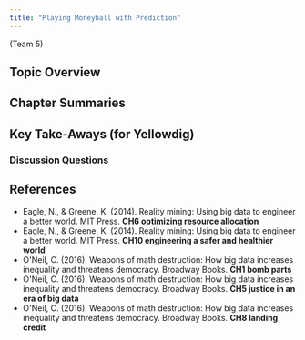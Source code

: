 ```yaml
---
title: "Playing Moneyball with Prediction"
---
```


(Team 5)

## Topic Overview


## Chapter Summaries


## Key Take-Aways (for Yellowdig)

### Discussion Questions



## References

* Eagle, N., & Greene, K. (2014). Reality mining: Using big data to engineer a better world. MIT Press. **CH6 optimizing resource allocation**  
* Eagle, N., & Greene, K. (2014). Reality mining: Using big data to engineer a better world. MIT Press. **CH10 engineering a safer and healthier world**  
* O'Neil, C. (2016). Weapons of math destruction: How big data increases inequality and threatens democracy. Broadway Books. **CH1 bomb parts**  
* O'Neil, C. (2016). Weapons of math destruction: How big data increases inequality and threatens democracy. Broadway Books. **CH5 justice in an era of big data**  
* O'Neil, C. (2016). Weapons of math destruction: How big data increases inequality and threatens democracy. Broadway Books. **CH8 landing credit**  



